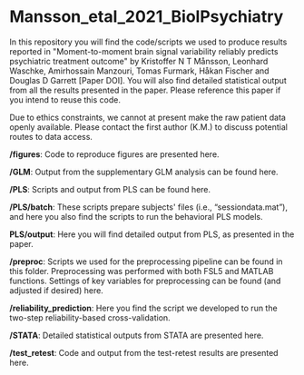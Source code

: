 # Mansson_etal_2021_BiolPsychiatry
In this repository you will find the code/scripts we used to produce results reported in "Moment-to-moment brain signal variability reliably predicts psychiatric treatment outcome" by Kristoffer N T Månsson, Leonhard Waschke, Amirhossain Manzouri, Tomas Furmark, Håkan Fischer and Douglas D Garrett [Paper DOI]. You will also find detailed statistical output from all the results presented in the paper. Please reference this paper if you intend to reuse this code.

Due to ethics constraints, we cannot at present make the raw patient data openly available. Please contact the first author (K.M.) to discuss potential routes to data access.

**/figures**: Code to reproduce figures are presented here.

**/GLM**: Output from the supplementary GLM analysis can be found here. 

**/PLS**: Scripts and output from PLS can be found here.

**/PLS/batch**: These scripts prepare subjects' files (i.e., “sessiondata.mat”), and here you also find the scripts to run the behavioral PLS models.

**PLS/output**: Here you will find detailed output from PLS, as presented in the paper.

**/preproc**: Scripts we used for the preprocessing pipeline can be found in this folder. Preprocessing was performed with both FSL5 and MATLAB functions. Settings of key variables for preprocessing can be found (and adjusted if desired) here.

**/reliability_prediction**: Here you find the script we developed to run the two-step reliability-based cross-validation.

**/STATA**: Detailed statistical outputs from STATA are presented here.

**/test_retest**: Code and output from the test-retest results are presented here.

